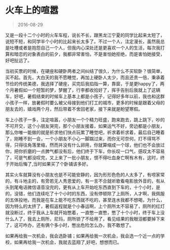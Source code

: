 # 火车上的喧嚣

> 2016-08-29

又是一段十二个小时的火车车程，说长不长，跟黑龙江宁夏的同学比起来太短了，说短不短，和同学半个小时的比起来长太多了。不过一个人，注定漫长，虽然我总是吐槽或者是抱怨自己一个人，但我内心深处还是更喜欢一个人的生活，每次我打算和暗恋的对象表白的前夕，我都非常害怕，不是害怕她拒绝，而是害怕她接受，好吧扯远了。

当初买票的时候，在硬座和硬卧两者之间纠结了很久，为什么不买软卧？很简单，买不起。首先，大白天的我不愿睡觉，再加上硬卧人太少，而且还贵一倍，秉承着节俭的传统美德，我选择了硬座，买完后我掐指一算，靠窗，于是更happy了，两个月暑假如一个短暂的梦，梦醒了，行李都收拾好了，挥手告别后我就上了这辆车，好吧，暑假结束的时候车上基本上都是小孩子，记得好多年以前，我也和这群小孩子一样，放暑假时要么被父母接到他们打工的城市，更多的时候是跟着父母的朋友去的，嬉戏两个月，然后带着不舍回老家，接下来就是盼望寒假。

车上小孩子一多，注定喧嚣，小朋友一个个精力旺盛，跑来跑去，跳上跳下，吵的不可开交，这个小朋友哭完，那个小朋友接着，如果运气不好，旁边都是小朋友，那么你唯一能做的就是祈求他们快点玩累了睡觉吧，祈求着祈求着，最后自己睡着了，刚睡不到一会，一个小朋友不小心一脚踹过来，而你无可奈何，打不得骂不得，只得往角落里缩，然而并没有什么卵用，你就算缩成一个球，他们也不会放过你，把你折磨的一点脾气都没有后，他们终于下车，你长叹一口气，感叹太不容易了，可是气都没叹完，又上来了一批小朋友，恨不得吐血身亡啊有木有，这时，终于开始后悔了,当时如果买了个卧铺该多好。

其实火车就算没有小朋友也是不可能安静的，因为形形色色的人太多了，有唠家常的，有斗地主的，有旁若无人秀恩爱的，有一言不合就听歌看电影放外音的，有从头到尾电话微信语音没完的，更有从上车开始吃东西直到下车的，十个小时，是的，没错，他们连续吃了十个小时的东西，没有停顿除了上厕所，人才啊，我佩服的五体投地，而我是在车上能不吃东西就不吃的，甚至连水我都不想喝，为什么，因为特么的太挤了，暑假返程就是个小春运啊，上个厕所太不容易了，厕所的红灯就没断过，终于我从上车就开始憋着，一直憋一直憋，憋了十个小时，终于车上没什么人了，我去上厕所，尼玛，厕所锁了不给用了，看见结果的我眼泪都要掉下来了，这可咋办，还有俩个多小时，憋出危险怎么办，我不敢想了。

如果再给我一次机会，我会选卧铺；如果再给我一次机会，我会选一个近一点的学校，如果再给我一次机会，我就去蓝翔了,好吧，想想而已。